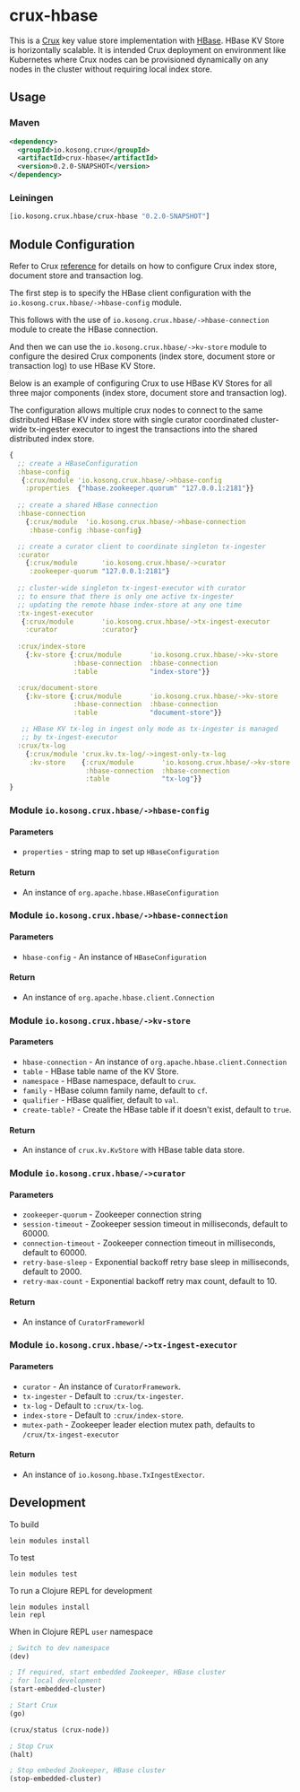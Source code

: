 # crux-hbase
This is a [Crux](https://opencrux.com) key value store implementation with
[HBase](https://hbase.apache.org). HBase KV Store is horizontally scalable.
It is intended Crux deployment on environment like Kubernetes where Crux
nodes can be provisioned dynamically on any nodes in the cluster without
requiring local index store.

## Usage

### Maven
```xml
<dependency>
  <groupId>io.kosong.crux</groupId>
  <artifactId>crux-hbase</artifactId>
  <version>0.2.0-SNAPSHOT</version>
</dependency>

```
### Leiningen
```clojure
[io.kosong.crux.hbase/crux-hbase "0.2.0-SNAPSHOT"]
```


## Module Configuration

Refer to Crux [reference](https://opencrux.com/reference/installation.html) for
details on how to configure Crux index store, document store and transaction log.

The first step is to specify the HBase client configuration with the
`io.kosong.crux.hbase/->hbase-config` module.

This follows with the use of
`io.kosong.crux.hbase/->hbase-connection` module to create the HBase connection.

And then we can use the `io.kosong.crux.hbase/->kv-store` module to configure
the desired Crux components (index store, document store or transaction log)
to use HBase KV Store.

Below is an example of configuring Crux to use HBase KV Stores for all three major
components (index store, document store and transaction log).

The configuration allows multiple crux nodes to connect to the same distributed
HBase KV index store with single curator coordinated cluster-wide tx-ingester
executor to ingest the transactions into the shared distributed index store.

```clojure
{
  ;; create a HBaseConfiguration
  :hbase-config
   {:crux/module 'io.kosong.crux.hbase/->hbase-config
    :properties  {"hbase.zookeeper.quorum" "127.0.0.1:2181"}}
 
  ;; create a shared HBase connection
  :hbase-connection
    {:crux/module  'io.kosong.crux.hbase/->hbase-connection
     :hbase-config :hbase-config}

  ;; create a curator client to coordinate singleton tx-ingester
  :curator
    {:crux/module      'io.kosong.crux.hbase/->curator
     :zookeeper-quorum "127.0.0.1:2181"}
 
  ;; cluster-wide singleton tx-ingest-executor with curator
  ;; to ensure that there is only one active tx-ingester
  ;; updating the remote hbase index-store at any one time
  :tx-ingest-executor
   {:crux/module       'io.kosong.crux.hbase/->tx-ingest-executor
    :curator           :curator}
 
  :crux/index-store
    {:kv-store {:crux/module       'io.kosong.crux.hbase/->kv-store
                :hbase-connection  :hbase-connection
                :table             "index-store"}}

  :crux/document-store
    {:kv-store {:crux/module       'io.kosong.crux.hbase/->kv-store
                :hbase-connection  :hbase-connection
                :table             "document-store"}}

   ;; HBase KV tx-log in ingest only mode as tx-ingester is managed
   ;; by tx-ingest-executor
  :crux/tx-log
    {:crux/module 'crux.kv.tx-log/->ingest-only-tx-log
     :kv-store    {:crux/module       'io.kosong.crux.hbase/->kv-store
                   :hbase-connection  :hbase-connection
                   :table             "tx-log"}}
}
```
### Module `io.kosong.crux.hbase/->hbase-config`
#### Parameters
- `properties` - string map to set up `HBaseConfiguration`
#### Return
- An instance of `org.apache.hbase.HBaseConfiguration`

### Module `io.kosong.crux.hbase/->hbase-connection`
#### Parameters
- `hbase-config` - An instance of `HBaseConfiguration`
#### Return
- An instance of `org.apache.hbase.client.Connection`

### Module `io.kosong.crux.hbase/->kv-store`
#### Parameters
- `hbase-connection` - An instance of `org.apache.hbase.client.Connection`
- `table` - HBase table name of the KV Store.
- `namespace` - HBase namespace, default to `crux`.
- `family` - HBase column family name, default to `cf`.
- `qualifier` - HBase qualifier, default to `val`.
- `create-table?` - Create the HBase table if it doesn't exist, default to `true`.
#### Return
- An instance of `crux.kv.KvStore` with HBase table data store.

### Module `io.kosong.crux.hbase/->curator`
#### Parameters
- `zookeeper-quorum` - Zookeeper connection string
- `session-timeout` - Zookeeper session timeout in milliseconds, default to 60000.
- `connection-timeout` - Zookeeper connection timeout in milliseconds, default to 60000.
- `retry-base-sleep` - Exponential backoff retry base sleep in milliseconds, default to 2000.
- `retry-max-count` - Exponential backoff retry max count, default to 10.
#### Return
- An instance of `CuratorFramework`l


### Module `io.kosong.crux.hbase/->tx-ingest-executor`
#### Parameters
- `curator` - An instance of `CuratorFramework`.
- `tx-ingester` - Default to `:crux/tx-ingester`.
- `tx-log` - Default to `:crux/tx-log`.
- `index-store` - Default to `:crux/index-store`.
- `mutex-path` - Zookeeper leader election mutex path, defaults to `/crux/tx-ingest-executor`
#### Return
- An instance of `io.kosong.hbase.TxIngestExector`.



## Development

To build
``` shell script
lein modules install
```

To test
``` shell script
lein modules test
```

To run a Clojure REPL for development
```shell script
lein modules install
lein repl
```
When in Clojure REPL `user` namespace

```clojure
; Switch to dev namespace
(dev)

; If required, start embedded Zookeeper, HBase cluster
; for local development
(start-embedded-cluster)

; Start Crux
(go)

(crux/status (crux-node))

; Stop Crux
(halt)

; Stop embeded Zookeeper, HBase cluster
(stop-embedded-cluster)
```
